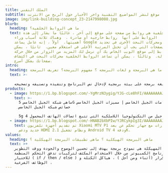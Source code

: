 ```yaml
---
title: الملك التقني
subtitle: موقع لنشر المواضيع التقنية واخر الأخبار حول الربح من الانترنت
image: img/link-building-concept_23-2147998008.jpg
blurb:
  heading: ما هي الروابط الخلفية؟
  text: الروابط الخلفية هي روابط من صفحة على موقع إلى آخر ، غالبًا ما يشار إلى هذه
    الروابط على أنها  روابط خارجية أو صادرة .  وهناك ثلاثة أسباب وراء
    أهميتها.  أولاً ، إنه عامل يساعد Google ومحركات البحث الأخرى في تحديد
    الصفحات التي يجب أن تحتل المرتبة الأعلى في استعلام معين.  ثانيًا ، يمكن
    للروابط إلى موقع الويب الخاص بك أن ترسل لك المزيد من الزوار من خلال حركة
    الإحالة.  وثالثًا ، يمكن أن تساعد الروابط الخلفية محركات البحث في اكتشاف
    صفحاتك بشكل أسرع.
intro:
  heading: ما هي البرمجة و لغات البرمجه ؟ مفهوم البرمجة؟ تعريف البرمجة
  text: >-
    
    لغات البرمجة هي هياكل لغوية نحوية في أجهزة الكمبيوتر يمكن من خلالها وصف الخوارزمية بواسطة تراكيب نحوية مختلفة لتشغيل الكمبيوتر ، مما يجعل من الممكن كتابة برامج لإنتاج برامج جديدة. عادةً ما تحتوي أي لغة برمجة على بيئة برمجية لإدخال نص البرنامج وتنفيذه وتصنيفه وتصحيحه.
products:
  - image: https://1.bp.blogspot.com/-YgMrzN3ygig/YJG-cLe8hFI/AAAAAAAAJns/coCuK2MuICEOCunZHMAo89rr0kSC1LoXQCLcBGAsYHQ/s626/5g-high-speed-internet-isometric-composition-with-view-flowchart-with-cloud-earth-globe-icons_1284-54549.webp
    text: >-
      ماهي شبكة الجيل الخامس 5G ؟ استخدامات الجيل الخامس | مميزات الجيل الخامس |
      خصائص شبكة الجيل الخامس

      5g عبارة عن جيل من التكنولوجيا اللاسلكية التي تتبع اتصالات الهاتف المحمول 4G LTE  ، فهي تعمل على ترددات لاسلكية أعلى تسمى موجات المليمتر 
  - image: https://1.bp.blogspot.com/-HNAB2bXbPIw/YJRCykpIg3I/AAAAAAAAJo8/WegmbFTVTvgJWg4yYwmIY9LzejOJTkBDgCLcBGAsYHQ/s620/Xiaomi-Mi-TV-P1.webp
    text: تم تقديم أجهزة تلفزيون Xiaomi MTV P1 في أربعة إصدارات مع جهاز تحكم عن بعد
      جديد ودعم HDMI 2.1 ونظام تشغيل Android TV ودقة 4K.
values:
  heading: ماهي البرمجة الهيكلية ؟ ماهي تطبيقات البرمجة الهيكلية ؟
  text: >+
    البرمجة المهيكلة هي نموذج برمجة يهدف إلى تحسين الوضوح والجودة ووقت التطوير
    لبرنامج الكمبيوتر من خلال الاستخدام المكثف لتركيبات تدفق التحكم المنظمة
    للاختيار ( if / then / else ) والتكرار (أثناء ومن أجل ) ، هياكل الكتلة و
    الوظائف الفرعية .
---
```


